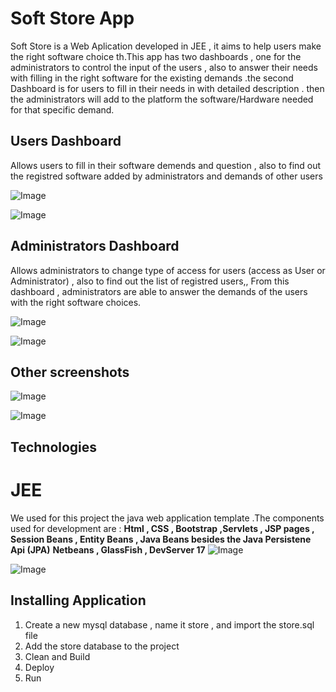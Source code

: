 # Soft Store App
Soft Store is a Web Aplication developed in JEE  , it aims to help users make the right software choice th.This app has two dashboards , 
one for the administrators to control the input of the users
 , also to answer their needs with filling in the right software for the existing demands .the second Dashboard is for users to fill in their 
 needs in with detailed description . then the administrators will add to the platform the software/Hardware 
 needed for that specific demand.
 ## Users Dashboard
 Allows users to fill in their software demends and question , also to find out the registred software added by administrators and demands of other users

 ![Image](https://i.imgur.com/K2n4eJW.png)

 ![Image](https://i.imgur.com/9NFuY0N.png)

 ## Administrators Dashboard
Allows administrators to change type of access for users (access as User or Administrator) , also to find out the list of registred users,,
From this dashboard , administrators are able to answer the demands of the users with the right software choices.


![Image](https://i.imgur.com/P3VuzgJ.png) 

![Image](https://i.imgur.com/8Vai1Sd.png)

## Other screenshots

![Image](https://i.imgur.com/YfmsLwA.png)

![Image](https://i.imgur.com/t4Bzamw.png)
## Technologies 
# JEE
We used for this project the java web application template .The components used for development are :
**Html , CSS , Bootstrap ,Servlets , JSP pages , Session Beans , Entity Beans , Java Beans besides the Java Persistene Api (JPA)**
**Netbeans , GlassFish , DevServer 17**
![Image](https://i.imgur.com/1COg1Vn.png)

![Image](https://i.imgur.com/Xr1xbft.png)
## Installing Application
1. Create a new mysql database , name it store , and import the store.sql file 
2. Add the store database to the project
3. Clean and Build 
4. Deploy
5. Run
